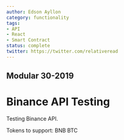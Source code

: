 ```yaml
---
author: Edson Ayllon
category: functionality
tags:
- API
- React
- Smart Contract
status: complete
twitter: https://twitter.com/relativeread
---
```


## Modular 30-2019

# Binance API Testing
 
Testing Binance API.

Tokens to support: 
BNB
BTC
